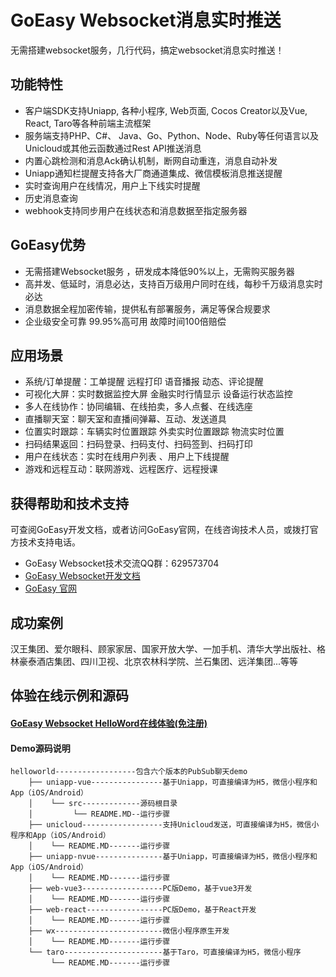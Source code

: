 # GoEasy Websocket消息实时推送

无需搭建websocket服务，几行代码，搞定websocket消息实时推送！

## 功能特性
* 客户端SDK支持Uniapp, 各种小程序, Web页面, Cocos Creator以及Vue, React, Taro等各种前端主流框架
* 服务端支持PHP、C#、 Java、Go、Python、Node、Ruby等任何语言以及Unicloud或其他云函数通过Rest API推送消息
* 内置心跳检测和消息Ack确认机制，断网自动重连，消息自动补发
* Uniapp通知栏提醒支持各大厂商通道集成、微信模板消息推送提醒
* 实时查询用户在线情况，用户上下线实时提醒
* 历史消息查询
* webhook支持同步用户在线状态和消息数据至指定服务器

## GoEasy优势
* 无需搭建Websocket服务 ，研发成本降低90%以上，无需购买服务器
* 高并发、低延时，消息必达，支持百万级用户同时在线，每秒千万级消息实时必达
* 消息数据全程加密传输，提供私有部署服务，满足等保合规要求
* 企业级安全可靠 99.95%高可用 故障时间100倍赔偿

## 应用场景
* 系统/订单提醒：工单提醒 远程打印 语音播报 动态、评论提醒
* 可视化大屏：实时数据监控大屏 金融实时行情显示 设备运行状态监控
* 多人在线协作：协同编辑、在线拍卖，多人点餐、在线选座
* 直播聊天室：聊天室和直播间弹幕、互动、发送道具
* 位置实时跟踪：车辆实时位置跟踪 外卖实时位置跟踪 物流实时位置
* 扫码结果返回：扫码登录、扫码支付、扫码签到、扫码打印
* 用户在线状态：实时在线用户列表 、用户上下线提醒
* 游戏和远程互动：联网游戏、远程医疗、远程授课


## 获得帮助和技术支持
可查阅GoEasy开发文档，或者访问GoEasy官网，在线咨询技术人员，或拨打官方技术支持电话。
* GoEasy Websocket技术交流QQ群：629573704
* [GoEasy Websocket开发文档](https://docs.goeasy.io/2.x/pubsub)
* [GoEasy 官网](https://www.goeasy.io)


## 成功案例
汉王集团、爱尔眼科、顾家家居、国家开放大学、一加手机、清华大学出版社、格林豪泰酒店集团、四川卫视、北京农林科学院、兰石集团、远洋集团...等等

## 体验在线示例和源码
#### [GoEasy Websocket HelloWord在线体验(免注册)](https://www.goeasy.io/cn/demos/demos.html#helloworld)
#### Demo源码说明

````
helloworld------------------包含六个版本的PubSub聊天demo
    ├── uniapp-vue----------------基于Uniapp，可直接编译为H5，微信小程序和App（iOS/Android）
    │    └── src-------------源码根目录  
    │         └── README.MD--运行步骤
    ├── unicloud------------------支持Unicloud发送，可直接编译为H5，微信小程序和App（iOS/Android）
    │    └── README.MD-------运行步骤
    ├── uniapp-nvue---------------基于Uniapp，可直接编译为H5，微信小程序和App（iOS/Android）
    │    └── README.MD-------运行步骤
    ├── web-vue3------------------PC版Demo，基于vue3开发   
    │    └── README.MD-------运行步骤
    ├── web-react-----------------PC版Demo，基于React开发
    │    └── README.MD-------运行步骤
    ├── wx------------------------微信小程序原生开发
    │    └── README.MD-------运行步骤
    └── taro----------------------基于Taro，可直接编译为H5，微信小程序
         └── README.MD-------运行步骤
````


